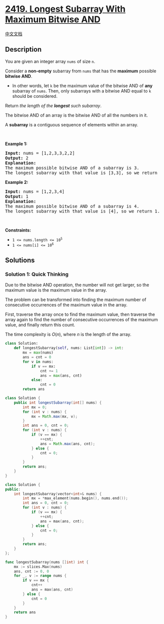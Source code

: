 # [2419. Longest Subarray With Maximum Bitwise AND](https://leetcode.com/problems/longest-subarray-with-maximum-bitwise-and)

[中文文档](/solution/2400-2499/2419.Longest%20Subarray%20With%20Maximum%20Bitwise%20AND/README.md)

<!-- tags:Bit Manipulation,Brainteaser,Array -->

<!-- difficulty:Medium -->

## Description

<p>You are given an integer array <code>nums</code> of size <code>n</code>.</p>

<p>Consider a <strong>non-empty</strong> subarray from <code>nums</code> that has the <strong>maximum</strong> possible <strong>bitwise AND</strong>.</p>

<ul>
	<li>In other words, let <code>k</code> be the maximum value of the bitwise AND of <strong>any</strong> subarray of <code>nums</code>. Then, only subarrays with a bitwise AND equal to <code>k</code> should be considered.</li>
</ul>

<p>Return <em>the length of the <strong>longest</strong> such subarray</em>.</p>

<p>The bitwise AND of an array is the bitwise AND of all the numbers in it.</p>

<p>A <strong>subarray</strong> is a contiguous sequence of elements within an array.</p>

<p>&nbsp;</p>
<p><strong class="example">Example 1:</strong></p>

<pre>
<strong>Input:</strong> nums = [1,2,3,3,2,2]
<strong>Output:</strong> 2
<strong>Explanation:</strong>
The maximum possible bitwise AND of a subarray is 3.
The longest subarray with that value is [3,3], so we return 2.
</pre>

<p><strong class="example">Example 2:</strong></p>

<pre>
<strong>Input:</strong> nums = [1,2,3,4]
<strong>Output:</strong> 1
<strong>Explanation:</strong>
The maximum possible bitwise AND of a subarray is 4.
The longest subarray with that value is [4], so we return 1.
</pre>

<p>&nbsp;</p>
<p><strong>Constraints:</strong></p>

<ul>
	<li><code>1 &lt;= nums.length &lt;= 10<sup>5</sup></code></li>
	<li><code>1 &lt;= nums[i] &lt;= 10<sup>6</sup></code></li>
</ul>

## Solutions

### Solution 1: Quick Thinking

Due to the bitwise AND operation, the number will not get larger, so the maximum value is the maximum value in the array.

The problem can be transformed into finding the maximum number of consecutive occurrences of the maximum value in the array.

First, traverse the array once to find the maximum value, then traverse the array again to find the number of consecutive occurrences of the maximum value, and finally return this count.

The time complexity is $O(n)$, where $n$ is the length of the array.

<!-- tabs:start -->

```python
class Solution:
    def longestSubarray(self, nums: List[int]) -> int:
        mx = max(nums)
        ans = cnt = 0
        for v in nums:
            if v == mx:
                cnt += 1
                ans = max(ans, cnt)
            else:
                cnt = 0
        return ans
```

```java
class Solution {
    public int longestSubarray(int[] nums) {
        int mx = 0;
        for (int v : nums) {
            mx = Math.max(mx, v);
        }
        int ans = 0, cnt = 0;
        for (int v : nums) {
            if (v == mx) {
                ++cnt;
                ans = Math.max(ans, cnt);
            } else {
                cnt = 0;
            }
        }
        return ans;
    }
}
```

```cpp
class Solution {
public:
    int longestSubarray(vector<int>& nums) {
        int mx = *max_element(nums.begin(), nums.end());
        int ans = 0, cnt = 0;
        for (int v : nums) {
            if (v == mx) {
                ++cnt;
                ans = max(ans, cnt);
            } else {
                cnt = 0;
            }
        }
        return ans;
    }
};
```

```go
func longestSubarray(nums []int) int {
	mx := slices.Max(nums)
	ans, cnt := 0, 0
	for _, v := range nums {
		if v == mx {
			cnt++
			ans = max(ans, cnt)
		} else {
			cnt = 0
		}
	}
	return ans
}
```

<!-- tabs:end -->

<!-- end -->
